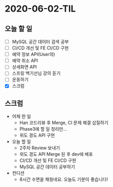# 2020-06-02-TIL

## 오늘 할 일

- [ ] MySQL 공간 데이터 검색 공부
- [ ] CI/CD 개선 및 FE CI/CD 구현
- [ ] 예약 정보 API(User의)
- [ ] 예약 취소 API
- [ ] 상세화면 API
- [ ] 스프링 백기선님 강의 듣기
- [ ] 운동하기
- [x] 스크럼

## 스크럼

- 어제 한 일
    - Han 코드리뷰 후 Merge, CI 문제 해결 삽질하기
    - Phase3에 할 일 정리만...
    - 위도 경도 API 구현
- 오늘 할 일
    - 2주차 Review 보내기
    - 위도 경도 API Merge 된 후 dev에 배포
    - CI/CD 개선 및 FE CI/CD 구현
    - MySQL 공간 데이터 공부하기
- 컨디션
    - 8시간 수면을 채웠네요. 오늘도 기분이 좋습니다!



